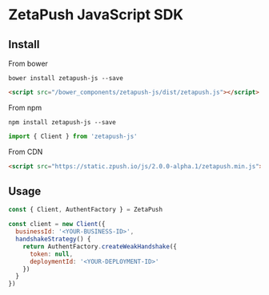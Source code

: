 # ZetaPush JavaScript SDK

## Install

From bower

```console
bower install zetapush-js --save
```

```html
<script src="/bower_components/zetapush-js/dist/zetapush.js"></script>
```

From npm

```console
npm install zetapush-js --save
```

```js
import { Client } from 'zetapush-js'
```

From CDN

```html
<script src="https://static.zpush.io/js/2.0.0-alpha.1/zetapush.min.js"></script>
```

## Usage

```javascript
const { Client, AuthentFactory } = ZetaPush

const client = new Client({
  businessId: '<YOUR-BUSINESS-ID>',
  handshakeStrategy() {
    return AuthentFactory.createWeakHandshake({
      token: null,
      deploymentId: '<YOUR-DEPLOYMENT-ID>'
    })
  }
})
```
